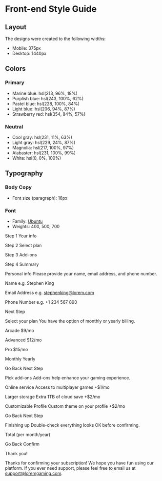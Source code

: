 # Front-end Style Guide

## Layout

The designs were created to the following widths:

- Mobile: 375px
- Desktop: 1440px

## Colors

### Primary

- Marine blue: hsl(213, 96%, 18%)
- Purplish blue: hsl(243, 100%, 62%)
- Pastel blue: hsl(228, 100%, 84%)
- Light blue: hsl(206, 94%, 87%)
- Strawberry red: hsl(354, 84%, 57%)

### Neutral

- Cool gray: hsl(231, 11%, 63%)
- Light gray: hsl(229, 24%, 87%)
- Magnolia: hsl(217, 100%, 97%)
- Alabaster: hsl(231, 100%, 99%)
- White: hsl(0, 0%, 100%)

## Typography

### Body Copy

- Font size (paragraph): 16px

### Font

- Family: [Ubuntu](https://fonts.google.com/specimen/Ubuntu)
- Weights: 400, 500, 700

 <!-- Sidebar start -->

Step 1
Your info

Step 2
Select plan

Step 3
Add-ons

Step 4
Summary

  <!-- Sidebar end -->

  <!-- Step 1 start -->

Personal info
Please provide your name, email address, and phone number.

Name
e.g. Stephen King

Email Address
e.g. stephenking@lorem.com

Phone Number
e.g. +1 234 567 890

Next Step

  <!-- Step 1 end -->

  <!-- Step 2 start -->

Select your plan
You have the option of monthly or yearly billing.

Arcade
$9/mo

Advanced
$12/mo

Pro
$15/mo

Monthly
Yearly

Go Back
Next Step

  <!-- Step 2 end -->

  <!-- Step 3 start -->

Pick add-ons
Add-ons help enhance your gaming experience.

Online service
Access to multiplayer games
+$1/mo

Larger storage
Extra 1TB of cloud save
+$2/mo

Customizable Profile
Custom theme on your profile
+$2/mo

Go Back
Next Step

  <!-- Step 3 end -->

  <!-- Step 4 start -->

Finishing up
Double-check everything looks OK before confirming.

  <!-- Dynamically add subscription and add-on selections here -->

Total (per month/year)

Go Back
Confirm

  <!-- Step 4 end -->

  <!-- Step 5 start -->

Thank you!

Thanks for confirming your subscription! We hope you have fun
using our platform. If you ever need support, please feel free
to email us at support@loremgaming.com.

  <!-- Step 5 end -->
